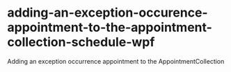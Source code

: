 # adding-an-exception-occurence-appointment-to-the-appointment-collection-schedule-wpf
Adding an exception occurrence appointment to the AppointmentCollection
